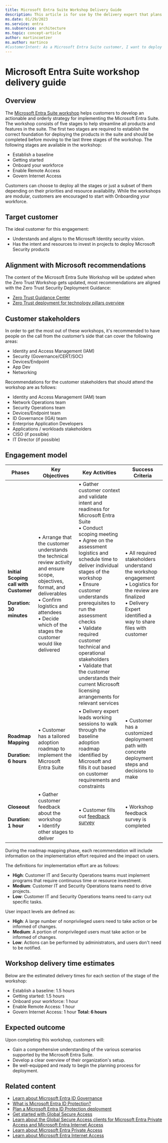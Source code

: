 ```yaml
---
title: Microsoft Entra Suite Workshop Delivery Guide
description: This article is for use by the delivery expert that plans on delivering the Microsoft Entra Suite Workshop to customers. It aims to provide delivery experts with a comprehensive overview of the tasks that is required to successfully deliver the Microsoft Entra Suite Workshop to customers. It's structured chronologically following the standard and typical flow of a workshop delivery. It outlines how to use the Microsoft Entra Suite Workshop to deploy all the components of the suite. It gives organizations and IT admins a detailed plan to design and deploy Microsoft Entra ID Governance, Microsoft Entra Private Access, Microsoft Entra Internet Access, and Microsoft Entra Verified ID.
ms.date: 01/29/2023
ms.service: entra
ms.subservice: architecture
ms.topic: concept-article
author: martincoetzer
ms.author: martinco
#CustomerIntent: As a Microsoft Entra Suite customer, I want to deploy all components of the Microsoft Entra Suite.
---
```

# Microsoft Entra Suite workshop delivery guide

## Overview
The [Microsoft Entra Suite workshop](https://aka.ms/EntraSuiteWorkshop) helps customers to develop an actionable and orderly strategy for implementing the Microsoft Entra Suite. The workshop consists of five stages to help streamline all products and features in the suite. The first two stages are required to establish the correct foundation for deploying the products in the suite and should be completed before moving to the last three stages of the workshop. The following stages are available in the workshop:

- Establish a baseline
- Getting started
- Onboard your workforce
- Enable Remote Access
- Govern Internet Access

Customers can choose to deploy all the stages or just a subset of them depending on their priorities and resource availability. While the workshops are modular, customers are encouraged to start with Onboarding your workforce.

## Target customer
The ideal customer for this engagement:
- Understands and aligns to the Microsoft Identity security vision.
- Has the intent and resources to invest in projects to deploy Microsoft Security products

## Alignment with Microsoft recommendations 
The content of the Microsoft Entra Suite Workshop will be updated when the Zero Trust Workshop gets updated, most recommendations are aligned with the Zero Trust Security Deployment Guidance:
- [Zero Trust Guidance Center](/security/zero-trust)
- [Zero Trust deployment for technology pillars overview](/security/zero-trust/deploy/overview)

## Customer stakeholders 
In order to get the most out of these workshops, it's recommended to have people on the call from the customer’s side that can cover the following areas:
- Identity and Access Management (IAM)
- Security (Governance/CERT/SOC)
- Devices/Endpoint
- App Dev
- Networking

Recommendations for the customer stakeholders that should attend the workshop are as follows:
-	Identity and Access Management (IAM) team  
-	Network Operations team
-	Security Operations team  
-	Devices/Endpoint team  
-	ID Governance (IGA) team  
-	Enterprise Application Developers 
-	Applications / workloads stakeholders   
-	CISO (if possible)  
-	IT Director (if possible) 

## Engagement model

|Phases|Key Objectives|Key Activities|Success Criteria|
|--|--|--|--|
|**Initial Scoping call with Customer <br/> <br/> Duration: 30 minutes**| • Arrange that the customer understands the technical review activity and ensure scope, objectives, format, and deliverables <br/> • Confirm logistics and attendees <br/> • Decide which of the stages the customer would like delivered | • Gather customer context and validate intent and readiness for Microsoft Entra Suite <br/> • Conduct scoping meeting <br/> • Agree on the assessment logistics and schedule time to deliver individual stages of the workshop <br/> • Ensure customer understands prerequisites to run the assessment checks <br/> • Validate required customer technical and operational stakeholders <br/> • Validate that the customer understands their current Microsoft licensing arrangements for relevant services | • All required stakeholders understand the workshop engagement <br/> • Logistics for the review are finalized <br/> • Delivery Expert identified a way to share files with customer |
|**Roadmap Mapping <br/> <br/> Duration: 6 hours**| • Customer has a tailored adoption roadmap to implement the Microsoft Entra Suite | • Delivery expert leads working sessions to walk through the baseline adoption roadmap identified by Microsoft and fills it out based on customer requirements and constraints | • Customer has a customized deployment path with concrete deployment steps and decisions to make |
|**Closeout <br/> <br/> Duration: 1 hour**| • Gather customer feedback about the workshop <br/> • Identify other stages to deliver | • Customer fills out [feedback survey](https://aka.ms/EntraSuiteWorkshop/feedback) | • Workshop feedback survey is completed |

During the roadmap mapping phase, each recommendation will include information on the implementation effort required and the impact on users.

The definitions for implementation effort are as follows:  
- **High**: Customer IT and Security Operations teams must implement programs that require continuous time or resource investment.  
- **Medium**: Customer IT and Security Operations teams need to drive projects.
- **Low**: Customer IT and Security Operations teams need to carry out specific tasks.  

User impact levels are defined as:  
- **High**: A large number of nonprivileged users need to take action or be informed of changes.  
- **Medium**: A portion of nonprivileged users must take action or be informed of changes.  
- **Low**: Actions can be performed by administrators, and users don't need to be notified.

## Workshop delivery time estimates
Below are the estimated delivery times for each section of the stage of the workshop:
- Establish a baseline: 1.5 hours
- Getting started: 1.5 hours
- Onboard your workforce: 1 hour
- Enable Remote Access: 1 hour
- Govern Internet Access: 1 hour
**Total: 6 hours**

## Expected outcome
Upon completing this workshop, customers will:
- Gain a comprehensive understanding of the various scenarios supported by the Microsoft Entra Suite.
- Develop a clear overview of their organization's setup.
- Be well-equipped and ready to begin the planning process for deployment.

## Related content

- [Learn about Microsoft Entra ID Governance](../id-governance/identity-governance-overview.md)
- [What is Microsoft Entra ID Protection?](../id-protection/overview-identity-protection.md)
- [Plan a Microsoft Entra ID Protection deployment](../id-protection/how-to-deploy-identity-protection.md)
- [Get started with Global Secure Access](../global-secure-access/how-to-get-started-with-global-secure-access.md)
- [Learn about the Global Secure Access clients for Microsoft Entra Private Access and Microsoft Entra Internet Access](../global-secure-access/concept-clients.md)
- [Learn about Microsoft Entra Private Access](../global-secure-access/concept-private-access.md)
- [Learn about Microsoft Entra Internet Access](../global-secure-access/concept-internet-access.md)


